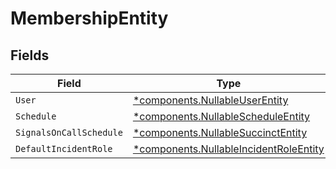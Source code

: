 # MembershipEntity


## Fields

| Field                                                                                           | Type                                                                                            | Required                                                                                        | Description                                                                                     |
| ----------------------------------------------------------------------------------------------- | ----------------------------------------------------------------------------------------------- | ----------------------------------------------------------------------------------------------- | ----------------------------------------------------------------------------------------------- |
| `User`                                                                                          | [*components.NullableUserEntity](../../models/components/nullableuserentity.md)                 | :heavy_minus_sign:                                                                              | N/A                                                                                             |
| `Schedule`                                                                                      | [*components.NullableScheduleEntity](../../models/components/nullablescheduleentity.md)         | :heavy_minus_sign:                                                                              | N/A                                                                                             |
| `SignalsOnCallSchedule`                                                                         | [*components.NullableSuccinctEntity](../../models/components/nullablesuccinctentity.md)         | :heavy_minus_sign:                                                                              | N/A                                                                                             |
| `DefaultIncidentRole`                                                                           | [*components.NullableIncidentRoleEntity](../../models/components/nullableincidentroleentity.md) | :heavy_minus_sign:                                                                              | N/A                                                                                             |